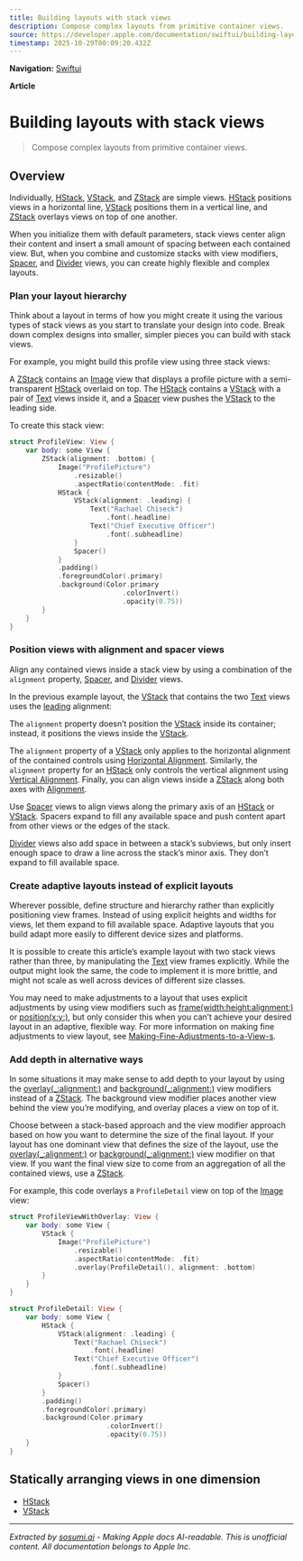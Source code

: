 ```yaml
---
title: Building layouts with stack views
description: Compose complex layouts from primitive container views.
source: https://developer.apple.com/documentation/swiftui/building-layouts-with-stack-views
timestamp: 2025-10-29T00:09:20.432Z
---
```


**Navigation:** [Swiftui](/documentation/swiftui)

**Article**

# Building layouts with stack views

> Compose complex layouts from primitive container views.

## Overview

Individually, [HStack](/documentation/swiftui/hstack), [VStack](/documentation/swiftui/vstack), and [ZStack](/documentation/swiftui/zstack) are simple views. [HStack](/documentation/swiftui/hstack) positions views in a horizontal line, [VStack](/documentation/swiftui/vstack) positions them in a vertical line, and [ZStack](/documentation/swiftui/zstack) overlays views on top of one another.



When you initialize them with default parameters, stack views center align their content and insert a small amount of spacing between each contained view. But, when you combine and customize stacks with view modifiers, [Spacer](/documentation/swiftui/spacer), and [Divider](/documentation/swiftui/divider) views, you can create highly flexible and complex layouts.

### Plan your layout hierarchy

Think about a layout in terms of how you might create it using the various types of stack views as you start to translate your design into code. Break down complex designs into smaller, simpler pieces you can build with stack views.

For example, you might build this profile view using three stack views:



A [ZStack](/documentation/swiftui/zstack) contains an [Image](/documentation/swiftui/image) view that displays a profile picture with a semi-transparent [HStack](/documentation/swiftui/hstack) overlaid on top. The [HStack](/documentation/swiftui/hstack) contains a [VStack](/documentation/swiftui/vstack) with a pair of [Text](/documentation/swiftui/text) views inside it, and a [Spacer](/documentation/swiftui/spacer) view pushes the [VStack](/documentation/swiftui/vstack) to the leading side.

To create this stack view:

```swift
struct ProfileView: View {
    var body: some View {
        ZStack(alignment: .bottom) {
            Image("ProfilePicture")
                .resizable()
                .aspectRatio(contentMode: .fit)
            HStack {
                VStack(alignment: .leading) {
                    Text("Rachael Chiseck")
                        .font(.headline)
                    Text("Chief Executive Officer")
                        .font(.subheadline)
                }
                Spacer()
            }
            .padding()
            .foregroundColor(.primary)
            .background(Color.primary
                            .colorInvert()
                            .opacity(0.75))
        }
    }
}
```

### Position views with alignment and spacer views

Align any contained views inside a stack view by using a combination of the `alignment` property, [Spacer](/documentation/swiftui/spacer), and [Divider](/documentation/swiftui/divider) views.

In the previous example layout, the [VStack](/documentation/swiftui/vstack) that contains the two [Text](/documentation/swiftui/text) views uses the [leading](/documentation/swiftui/horizontalalignment/leading) alignment:



The `alignment` property doesn’t position the [VStack](/documentation/swiftui/vstack) inside its container; instead, it positions the views inside the [VStack](/documentation/swiftui/vstack).

The `alignment` property of a [VStack](/documentation/swiftui/vstack) only applies to the horizontal alignment of the contained controls using [Horizontal Alignment](/documentation/swiftui/horizontalalignment). Similarly, the `alignment` property for an [HStack](/documentation/swiftui/hstack) only controls the vertical alignment using [Vertical Alignment](/documentation/swiftui/verticalalignment). Finally, you can align views inside a [ZStack](/documentation/swiftui/zstack) along both axes with [Alignment](/documentation/swiftui/alignment).

Use [Spacer](/documentation/swiftui/spacer) views to align views along the primary axis of an [HStack](/documentation/swiftui/hstack) or [VStack](/documentation/swiftui/vstack). Spacers expand to fill any available space and push content apart from other views or the edges of the stack.



[Divider](/documentation/swiftui/divider) views also add space in between a stack’s subviews, but only insert enough space to draw a line across the stack’s minor axis. They don’t expand to fill available space.

### Create adaptive layouts instead of explicit layouts

Wherever possible, define structure and hierarchy rather than explicitly positioning view frames. Instead of using explicit heights and widths for views, let them expand to fill available space. Adaptive layouts that you build adapt more easily to different device sizes and platforms.

It is possible to create this article’s example layout with two stack views rather than three, by manipulating the [Text](/documentation/swiftui/text) view frames explicitly. While the output might look the same, the code to implement it is more brittle, and might not scale as well across devices of different size classes.

You may need to make adjustments to a layout that uses explicit adjustments by using view modifiers such as [frame(width:height:alignment:)](/documentation/swiftui/view/frame(width:height:alignment:)) or [position(x:y:)](/documentation/swiftui/view/position(x:y:)), but only consider this when you can’t achieve your desired layout in an adaptive, flexible way. For more information on making fine adjustments to view layout, see [Making-Fine-Adjustments-to-a-View-s](/documentation/swiftui/making-fine-adjustments-to-a-view-s-position).

### Add depth in alternative ways

In some situations it may make sense to add depth to your layout by using the [overlay(_:alignment:)](/documentation/swiftui/view/overlay(_:alignment:)) and [background(_:alignment:)](/documentation/swiftui/view/background(_:alignment:)) view modifiers instead of a [ZStack](/documentation/swiftui/zstack). The background view modifier places another view behind the view you’re modifying, and overlay places a view on top of it.

Choose between a stack-based approach and the view modifier approach based on how you want to determine the size of the final layout. If your layout has one dominant view that defines the size of the layout, use the [overlay(_:alignment:)](/documentation/swiftui/view/overlay(_:alignment:)) or [background(_:alignment:)](/documentation/swiftui/view/background(_:alignment:)) view modifier on that view. If you want the final view size to come from an aggregation of all the contained views, use a [ZStack](/documentation/swiftui/zstack).

For example, this code overlays a `ProfileDetail` view on top of the [Image](/documentation/swiftui/image) view:

```swift
struct ProfileViewWithOverlay: View {
    var body: some View {
        VStack {
            Image("ProfilePicture")
                .resizable()
                .aspectRatio(contentMode: .fit)
                .overlay(ProfileDetail(), alignment: .bottom)
        }
    }
}

struct ProfileDetail: View {
    var body: some View {
        HStack {
            VStack(alignment: .leading) {
                Text("Rachael Chiseck")
                    .font(.headline)
                Text("Chief Executive Officer")
                    .font(.subheadline)
            }
            Spacer()
        }
        .padding()
        .foregroundColor(.primary)
        .background(Color.primary
                        .colorInvert()
                        .opacity(0.75))
    }
}
```

## Statically arranging views in one dimension

- [HStack](/documentation/swiftui/hstack)
- [VStack](/documentation/swiftui/vstack)

---

*Extracted by [sosumi.ai](https://sosumi.ai) - Making Apple docs AI-readable.*
*This is unofficial content. All documentation belongs to Apple Inc.*
